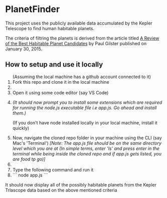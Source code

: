 # PlanetFinder
This project uses the publicly available data accumulated by the Kepler Telescope to find human habitable planets.


The criteria of filtring the planets is derived from the article titled [A Review of the Best Habitable Planet Candidates](https://www.centauri-dreams.org/2015/01/30/a-review-of-the-best-habitable-planet-candidates/) by Paul Gilster published on January 30, 2015.


## How to setup and use it locally
<ol>
(Assuming the local machine has a github account connected to it)
<li>Fork this repo and clone it in the local machine<li>
<li>Open it using some code editor (say VS Code)<li>
<p><em>(It should now prompt you to install some extensions which are required for running the node.js executable file i.e app.js. Go ahead and install them.)</em></p>
<p>(If you don't have node installed locally in your local machine, install it quickly)</p>
<li> Now, navigate the cloned repo folder in your machine using the CLI (say Mac's 'Terminal') <em>[Note: The app.js file should be on the same directory level which you are at (In simple terms, enter 'ls' and press enter in the terminal while being inside the cloned repo and if app.js gets listed, you are food tp go)]</em><li>
<li> Type the following command and run it<li>
```
node app.js
```
</ol>
<p>It should now display all of the possibly habitable planets from the Kepler Trlascope data based on the above mentioned criteria </p>




